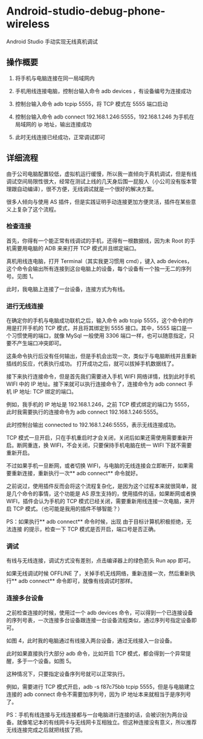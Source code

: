# Android-studio-debug-phone-wireless
Android Studio 手动实现无线真机调试

## 操作概要

1. 将手机与电脑连接在同一局域网内

2. 手机用线连接电脑，控制台输入命令 adb devices ，有设备编号为连接成功

3. 控制台输入命令 adb tcpip 5555，将 TCP 模式在 5555 端口启动

4. 控制台输入命令 adb connect 192.168.1.246:5555，192.168.1.246 为手机在局域网的 ip 地址，输出连接成功

5. 此时无线连接已经成功，正常调试即可

## 详细流程

由于公司电脑配置较低，虚拟机运行缓慢，所以我一直倾向于真机调试，但是有线调试空间局限性很大，经常在测试上线的几天身后围一屁股人（小公司没有版本管理跟自动编译），很不方便，无线调试就是一个很好的解决方案。

很多人倾向与使用 AS 插件，但是实践证明手动连接更加方便灵活，插件在某些意义上复杂了这个流程。

### 检查连接
首先，你得有一个能正常有线调试的手机，还得有一根数据线，因为未 Root 的手机需要用电脑的 ADB 来来打开 TCP 模式并且绑定端口。

真机用线连电脑，打开 Terminal（其实我更习惯用 cmd），键入 adb devices，这个命令会输出所有连接到这台电脑上的设备，每个设备有一个独一无二的序列号。见图 1。



此时，我电脑上连接了一台设备，连接方式为有线。

### 进行无线连接
在确定你的手机与电脑成功联机之后，输入命令 adb tcpip 5555，这个命令的作用是打开手机的 TCP 模式，并且将其绑定到 5555 接口。其中，5555 端口是一个习惯使用的端口，就像 MySql 一般使用 3306 端口一样，也可以随意指定，只要不产生端口冲突即可。



这条命令执行后没有任何输出，但是手机会出现一次，类似于与电脑断线并且重新插线的反应，代表执行成功。
打开成功之后，就可以拔掉手机数据线了。

接下来执行连接命令，但是首先我们需要进入手机 WIFI 网络详情，找到此时手机 WIFI 中的 IP 地址。接下来就可以执行连接命令了，连接命令为 adb connect 手机 IP 地址: TCP 绑定的端口。

例如，我手机的 IP 地址是 192.168.1.246，之前 TCP 模式绑定的端口为 5555，此时我需要执行的连接命令为 adb connect 192.168.1.246:5555。



此时控制台输出 connected to 192.168.1.246:5555，表示无线连接成功。

TCP 模式一旦开启，只在手机重启时才会关闭，关闭后如果还需使用需要重新开启。断网重连，换 WIFI，不会关闭，只要保持手机电脑在统一 WIFI 下就不需要重新开启。

不过如果手机一旦断网，或者切换 WIFI，与电脑的无线连接会立即断开，如果需要重新连接，重新执行一次** adb connect** 命令就好。

之前说过，使用插件反而会将这个流程复杂化，是因为这个过程本来就很简单，就是几个命令的事情，这个功能是 AS 原生支持的，使用插件的话，如果断网或者换 WIFI，插件会认为手机的 TCP 模式已经关闭，需要重新用线连接一次电脑，来开启 TCP 模式。（也可能是我用的插件不够智能？）

PS：如果执行** adb connect** 命令时候，出现 由于目标计算机积极拒绝，无法连接 的提示，检查一下 TCP 模式是否开启，端口号是否正确。

### 调试
有线与无线连接，调试方式没有差别，点击编译器上的绿色箭头 Run app 即可。

如果无线调试时候 OFFLINE 了，关掉手机无线网络，重新连接一次，然后重新执行** adb connect** 命令即可，就像有线调试时那样。

### 连接多台设备
之前检查连接的时候，使用过一个 adb devices 命令，可以得到一个已连接设备的序列号表，一次连接多台设备跟连接一台设备流程类似，通过序列号指定设备即可。

如图 4，此时我的电脑通过有线接入两台设备，通过无线接入一台设备。



此时如果直接执行大部分 adb 命令，比如开启 TCP 模式，都会得到一个异常提醒，多于一个设备。如图 5。



这种情况下，只要指定设备序列号就可以正常执行。

例如，需要进行 TCP 模式开启，adb -s f87c75bb tcpip 5555，但是与电脑建立连接的 adb connect 命令不需要加序列号，因为 IP 地址本来就相当于是序列号了。

PS：手机有线连接与无线连接都与一台电脑进行连接的话，会被识别为两台设备。就像笔记本的有线网卡与无线网卡互相独立。但这种连接没有意义，所以推荐无线连接完成之后就把线拔了把。



